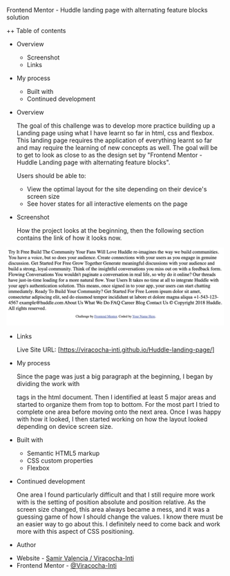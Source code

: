 Frontend Mentor - Huddle landing page with alternating feature blocks solution

++ Table of contents

- Overview
  - Screenshot
  - Links
- My process

  - Built with
  - Continued development

- Overview

  The goal of this challenge was to develop more practice building up a Landing page using what I have learnt so far in html,
  css and flexbox. This landing page requires the application of everything learnt so far and may require the learning of new
  concepts as well. The goal will be to get to look as close to as the design set by "Frontend Mentor - Huddle Landing page with
  alternating feature blocks".

  Users should be able to:

  - View the optimal layout for the site depending on their device's screen size
  - See hover states for all interactive elements on the page

- Screenshot

  How the project looks at the beginning, then the following section contains the link of how it looks now.

![](./images/huddleLandingPageStart.png)

- Links

  Live Site URL: [https://viracocha-inti.github.io/Huddle-landing-page/]

- My process

  Since the page was just a big paragraph at the beginning, I began by dividing the work with <div> tags in the html document.
  Then I identified at least 5 major areas and started to organize them from top to bottom. For the most part I tried to complete
  one area before moving onto the next area. Once I was happy with how it looked, I then started working on how the layout looked
  depending on device screen size.

- Built with

  - Semantic HTML5 markup
  - CSS custom properties
  - Flexbox

- Continued development

  One area I found particularly difficult and that I still require more work with is the setting of position absolute and position relative.
  As the screen size changed, this area always became a mess, and it was a guessing game of how I should change the values. I know there
  must be an easier way to go about this. I definitely need to come back and work more with this aspect of CSS positioning.

- Author

* Website - [Samir Valencia / Viracocha-Inti](https://github.com/Viracocha-Inti)
* Frontend Mentor - [@Viracocha-Inti](https://www.frontendmentor.io/profile/Viracocha-Inti)
